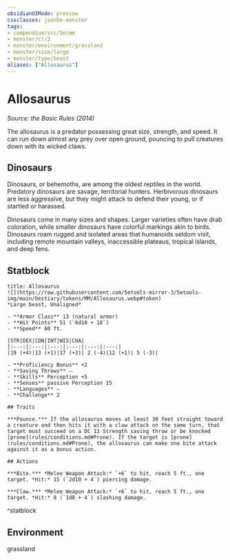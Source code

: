```yaml
---
obsidianUIMode: preview
cssclasses: json5e-monster
tags:
- compendium/src/5e/mm
- monster/cr/2
- monster/environment/grassland
- monster/size/large
- monster/type/beast
aliases: ["Allosaurus"]
---
```

# Allosaurus
*Source: the Basic Rules (2014)*  

The allosaurus is a predator possessing great size, strength, and speed. It can run down almost any prey over open ground, pouncing to pull creatures down with its wicked claws.

## Dinosaurs

Dinosaurs, or behemoths, are among the oldest reptiles in the world. Predatory dinosaurs are savage, territorial hunters. Herbivorous dinosaurs are less aggressive, but they might attack to defend their young, or if startled or harassed.

Dinosaurs come in many sizes and shapes. Larger varieties often have drab coloration, while smaller dinosaurs have colorful markings akin to birds. Dinosaurs roam rugged and isolated areas that humanoids seldom visit, including remote mountain valleys, inaccessible plateaus, tropical islands, and deep fens.

## Statblock

```ad-statblock
title: Allosaurus
![](https://raw.githubusercontent.com/5etools-mirror-3/5etools-img/main/bestiary/tokens/MM/Allosaurus.webp#token)
*Large beast, Unaligned*

- **Armor Class** 13 (natural armor)
- **Hit Points** 51 (`6d10 + 18`)
- **Speed** 60 ft.

|STR|DEX|CON|INT|WIS|CHA|
|:---:|:---:|:---:|:---:|:---:|:---:|
|19 (+4)|13 (+1)|17 (+3)| 2 (-4)|12 (+1)| 5 (-3)|

- **Proficiency Bonus** +2
- **Saving Throws** ⏤
- **Skills** Perception +5
- **Senses** passive Perception 15
- **Languages** —
- **Challenge** 2

## Traits

***Pounce.*** If the allosaurus moves at least 30 feet straight toward a creature and then hits it with a claw attack on the same turn, that target must succeed on a DC 13 Strength saving throw or be knocked [prone](rules/conditions.md#Prone). If the target is [prone](rules/conditions.md#Prone), the allosaurus can make one bite attack against it as a bonus action.

## Actions

***Bite.*** *Melee Weapon Attack:* `+6` to hit, reach 5 ft., one target. *Hit:* 15 (`2d10 + 4`) piercing damage.

***Claw.*** *Melee Weapon Attack:* `+6` to hit, reach 5 ft., one target. *Hit:* 8 (`1d8 + 4`) slashing damage.
```
^statblock

## Environment

grassland